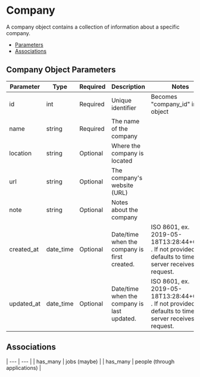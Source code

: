 # Company #

A company object contains a collection of information about a specific company.

- [Parameters](#company_object_parameters "Parameters")
- [Associations](#associations "Associations")

## Company Object Parameters ##

| Parameter | Type | Required | Description | Notes |
| --- | --- | --- | --- | --- |
| id | int | Required | Unique identifier | Becomes "company_id" in Job object |
| name | string | Required | The name of the company | |
| location | string | Optional | Where the company is located | |
| url | string | Optional | The company's website (URL) | |
| note | string | Optional | Notes about the company | |
| created_at | date_time | Optional | Date/time when the company is first created. | ISO 8601, ex. 2019-05-18T13:28:44+00:00 . If not provided, defaults to time server receives the request. |
| updated_at | date_time | Optional | Date/time when the company is last updated. | ISO 8601, ex. 2019-05-18T13:28:44+00:00 . If not provided, defaults to time server receives the request. |

## Associations ##

| --- | --- |
| has_many | jobs (maybe) |
| has_many | people (through applications) |
